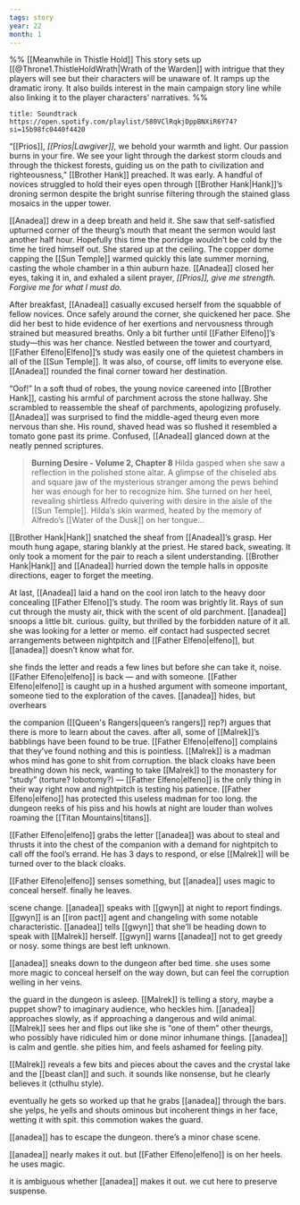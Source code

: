 ```yaml
---
tags: story
year: 22
month: 1
---
```

%% [[Meanwhile in Thistle Hold]] 
This story sets up [[@Throne1.ThistleHoldWrath|Wrath of the Warden]] with intrigue that they players will see but their characters will be unaware of. It ramps up the dramatic irony. It also builds interest in the main campaign story line while also linking it to the player characters’ narratives.
%%

```ad-tip
title: Soundtrack
https://open.spotify.com/playlist/580VClRqkjDppBNXiR6Y74?si=15b98fc0440f4420
```

“[[Prios]], *[[Prios|Lawgiver]]*, we behold your warmth and light. Our passion burns in your fire. We see your light through the darkest storm clouds and through the thickest forests, guiding us on the path to civilization and righteousness,” [[Brother Hank]] preached. It was early. A handful of novices struggled to hold their eyes open through [[Brother Hank|Hank]]’s droning sermon despite the bright sunrise filtering through the stained glass mosaics in the upper tower.

[[Anadea]] drew in a deep breath and held it. She saw that self-satisfied upturned corner of the theurg’s mouth that meant the sermon would last another half hour. Hopefully this time the porridge wouldn’t be cold by the time he tired himself out. She stared up at the ceiling. The copper dome capping the [[Sun Temple]] warmed quickly this late summer morning, casting the whole chamber in a thin auburn haze. [[Anadea]] closed her eyes, taking it in, and exhaled a silent prayer, *[[Prios]], give me strength. Forgive me for what I must do.*

After breakfast, [[Anadea]] casually excused herself from the squabble of fellow novices. Once safely around the corner, she quickened her pace. She did her best to hide evidence of her exertions and nervousness through strained but measured breaths. Only a bit further until [[Father Elfeno]]’s study—this was her chance. Nestled between the tower and courtyard, [[Father Elfeno|Elfeno]]’s study was easily one of the quietest chambers in all of the [[Sun Temple]]. It was also, of course, off limits to everyone else. [[Anadea]] rounded the final corner toward her destination.

“Oof!” In a soft thud of robes, the young novice careened into [[Brother Hank]], casting his armful of parchment across the stone hallway. She scrambled to reassemble the sheaf of parchments, apologizing profusely. [[Anadea]] was surprised to find the middle-aged theurg even more nervous than she. His round, shaved head was so flushed it resembled a tomato gone past its prime. Confused, [[Anadea]] glanced down at the neatly penned scriptures.

> **Burning Desire - Volume 2, Chapter 8**
> Hilda gasped when she saw a reflection in the polished stone altar. A glimpse of the chiseled abs and square jaw of the mysterious stranger among the pews behind her was enough for her to recognize him. She turned on her heel, revealing shirtless Alfredo quivering with desire in the aisle of the [[Sun Temple]]. Hilda’s skin warmed, heated by the memory of Alfredo’s [[Water of the Dusk]] on her tongue…

[[Brother Hank|Hank]] snatched the sheaf from [[Anadea]]’s grasp. Her mouth hung agape, staring blankly at the priest. He stared back, sweating. It only took a moment for the pair to reach a silent understanding. [[Brother Hank|Hank]] and [[Anadea]] hurried down the temple halls in opposite directions, eager to forget the meeting.

At last, [[Anadea]] laid a hand on the cool iron latch to the heavy door concealing [[Father Elfeno]]’s study. The room was brightly lit. Rays of sun cut through the musty air, thick with the scent of old parchment. [[anadea]] snoops a little bit. curious. guilty, but thrilled by the forbidden nature of it all. she was looking for a letter or memo. elf contact had suspected secret arrangements between nightpitch and [[Father Elfeno|elfeno]], but [[anadea]] doesn’t know what for.

she finds the letter and reads a few lines but before she can take it, noise. [[Father Elfeno|elfeno]] is back — and with someone. [[Father Elfeno|elfeno]] is caught up in a hushed argument with someone important, someone tied to the exploration of the caves. [[anadea]] hides, but overhears

the companion ([[Queen's Rangers|queen’s rangers]] rep?) argues that there is more to learn about the caves. after all, some of [[Malrek]]’s babblings have been found to be true. [[Father Elfeno|elfeno]] complains that they’ve found nothing and this is pointless. [[Malrek]] is a madman whos mind has gone to shit from corruption. the black cloaks have been breathing down his neck, wanting to take [[Malrek]] to the monastery for “study” (torture? lobotomy?) — [[Father Elfeno|elfeno]] is the only thing in their way right now and nightpitch is testing his patience. [[Father Elfeno|elfeno]] has protected this useless madman for too long. the dungeon reeks of his piss and his howls at night are louder than wolves roaming the [[Titan Mountains|titans]].

[[Father Elfeno|elfeno]] grabs the letter [[anadea]] was about to steal and thrusts it into the chest of the companion with a demand for nightpitch to call off the fool’s errand. He has 3 days to respond, or else [[Malrek]] will be turned over to the black cloaks.

[[Father Elfeno|elfeno]] senses something, but [[anadea]] uses magic to conceal herself. finally he leaves.

scene change. [[anadea]] speaks with [[gwyn]] at night to report findings. [[gwyn]] is an [[iron pact]] agent and changeling with some notable characteristic. [[anadea]] tells [[gwyn]] that she’ll be heading down to speak with [[Malrek]] herself. [[gwyn]] warns [[anadea]] not to get greedy or nosy. some things are best left unknown.

[[anadea]] sneaks down to the dungeon after bed time. she uses some more magic to conceal herself on the way down, but can feel the corruption welling in her veins.

the guard in the dungeon is asleep. [[Malrek]] is telling a story, maybe a puppet show? to imaginary audience, who heckles him. [[anadea]] approaches slowly, as if approaching a dangerous and wild animal. [[Malrek]] sees her and flips out like she is “one of them” other theurgs, who possibly have ridiculed him or done minor inhumane things. [[anadea]] is calm and gentle. she pities him, and feels ashamed for feeling pity. 

[[Malrek]] reveals a few bits and pieces about the caves and the crystal lake and the [[beast clan]] and such. it sounds like nonsense, but he clearly believes it (cthulhu style).

eventually he gets so worked up that he grabs [[anadea]] through the bars. she yelps, he yells and shouts ominous but incoherent things in her face, wetting it with spit. this commotion wakes the guard.

[[anadea]] has to escape the dungeon. there’s a minor chase scene.

[[anadea]] nearly makes it out. but [[Father Elfeno|elfeno]] is on her heels. he uses magic.

it is ambiguous whether [[anadea]] makes it out. we cut here to preserve suspense.